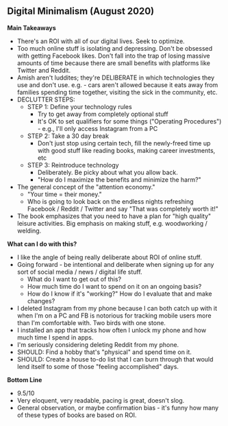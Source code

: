 
## Digital Minimalism (August 2020)

**Main Takeaways**
- There's an ROI with all of our digital lives. Seek to optimize.
- Too much online stuff is isolating and depressing. Don't be obsessed with getting Facebook likes. Don't fall into the trap of losing massive amounts of time because there are small benefits with platforms like Twitter and Reddit.
- Amish aren't luddites; they're DELIBERATE in which technologies they use and don't use. e.g. - cars aren't allowed because it eats away from families spending time together, visiting the sick in the community, etc.
- DECLUTTER STEPS:
	- STEP 1: Define your technology rules
		- Try to get away from completely optional stuff
		- It's OK to set qualifiers for some things ("Operating Procedures") - e.g., I'll only access Instagram from a PC
	- STEP 2: Take a 30 day break
		- Don't just stop using certain tech, fill the newly-freed time up with good stuff like reading books, making career investments, etc
	- STEP 3: Reintroduce technology
		- Deliberately. Be picky about what you allow back.
		- "How do I maximize the benefits and minimize the harm?"
- The general concept of the "attention economy." 
	- "Your time = their money."
	- Who is going to look back on the endless nights refreshing Facebook / Reddit / Twitter and say "That was completely worth it!"
- The book emphasizes that you need to have a plan for "high quality" leisure activities. Big emphasis on making stuff, e.g. woodworking / welding. 

**What can I do with this?**
- I like the angle of being really deliberate about ROI of online stuff.
- Going forward - be intentional and deliberate when signing up for any sort of social media / news / digital life stuff.
	- What do I want to get out of this?
	- How much time do I want to spend on it on an ongoing basis?
	- How do I know if it's "working?" How do I evaluate that and make changes?
- I deleted Instagram from my phone because I can both catch up with it when I'm on a PC and FB is notorious for tracking mobile users more than I'm comfortable with. Two birds with one stone.
- I installed an app that tracks how often I unlock my phone and how much time I spend in apps.
- I'm seriously considering deleting Reddit from my phone.
- SHOULD: Find a hobby that's "physical" and spend time on it.
- SHOULD: Create a house to-do list that I can burn through that would lend itself to some of those "feeling accomplished" days.

**Bottom Line**
- 9.5/10
- Very eloquent, very readable, pacing is great, doesn't slog.
- General observation, or maybe confirmation bias - it's funny how many of these types of books are based on ROI.
<!--stackedit_data:
eyJoaXN0b3J5IjpbLTE4MTYzMDE4NjQsLTEwNDYwMTgxMzgsLT
E5NTA2NTI2NjAsLTEwNDE3OTc5MTksLTY1MDU2NTM5LDE0NjAy
MDI0MTMsLTEwOTI4MjMxNjIsLTE0OTg0NTgyNDMsMTQwNDc5Nj
MzNSwxNzY4MTc5NDg1XX0=
-->